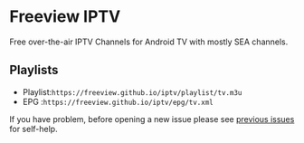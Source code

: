 # Freeview IPTV

Free over-the-air IPTV Channels for Android TV with mostly SEA channels.

## Playlists
* Playlist:`https://freeview.github.io/iptv/playlist/tv.m3u`
* EPG     :`https://freeview.github.io/iptv/epg/tv.xml`

If you have problem, before opening a new issue please see [previous issues](https://github.com/freeview/iptv/issues?q=is%3Aissue+is%3Aclosed) for self-help.
